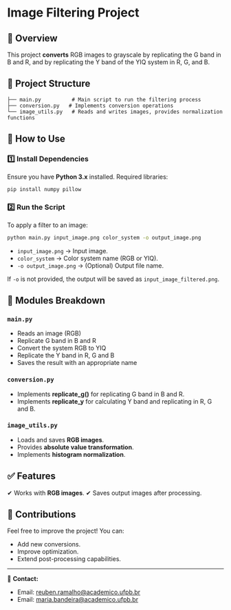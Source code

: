 # Image Filtering Project

## 📌 Overview

This project **converts** RGB images to grayscale by replicating the G band in B and R, and by replicating the Y band of the YIQ system in R, G, and B.

## 📂 Project Structure

```
├── main.py          # Main script to run the filtering process
├── conversion.py   # Implements conversion operations
└── image_utils.py   # Reads and writes images, provides normalization functions
```

## 🚀 How to Use

### 1️⃣ Install Dependencies

Ensure you have **Python 3.x** installed. Required libraries:

```bash
pip install numpy pillow
```

### 2️⃣ Run the Script

To apply a filter to an image:

```bash
python main.py input_image.png color_system -o output_image.png
```

- `input_image.png` → Input image.
- `color_system` → Color system name (RGB or YIQ).
- `-o output_image.png` → (Optional) Output file name.

If `-o` is not provided, the output will be saved as `input_image_filtered.png`.

## 📜 Modules Breakdown

### `main.py`

- Reads an image (RGB)
- Replicate G band in B and R
- Convert the system RGB to YIQ
- Replicate the Y band in R, G and B
- Saves the result with an appropriate name

### `conversion.py`

- Implements **replicate_g()** for replicating G band in B and R.
- Implements **replicate_y** for calculating Y band and replicating in R, G and B.

### `image_utils.py`

- Loads and saves **RGB images**.
- Provides **absolute value transformation**.
- Implements **histogram normalization**.

## ✅ Features

✔ Works with **RGB images**.
✔ Saves output images after processing.

## 🤝 Contributions

Feel free to improve the project! You can:

- Add new conversions.
- Improve optimization.
- Extend post-processing capabilities.

---

📧 **Contact:**
- Email: reuben.ramalho@academico.ufpb.br
- Email: maria.bandeira@academico.ufpb.br